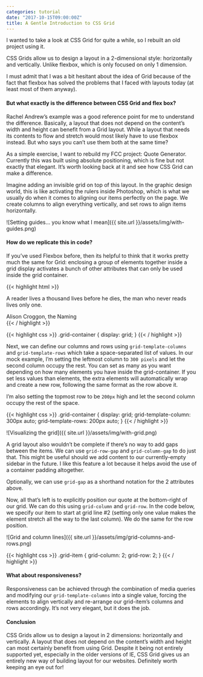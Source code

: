 ```yaml
---
categories: tutorial
date: "2017-10-15T09:00:00Z"
title: A Gentle Introduction to CSS Grid
---
```


I wanted to take a look at CSS Grid for quite a while, so I rebuilt an old project using it.

CSS Grids allow us to design a layout in a 2-dimensional style: horizontally and vertically. Unlike flexbox, which is only focused on only 1 dimension.

I must admit that I was a bit hesitant about the idea of Grid because of the fact that flexbox has solved the problems that I faced with layouts today (at least most of them anyway).

#### But what exactly is the difference between CSS Grid and flex box?
Rachel Andrew’s example was a good reference point for me to understand the difference. Basically, a layout that does not depend on the content’s width and height can benefit from a Grid layout. While a layout that needs its contents to flow and stretch would most likely have to use flexbox instead. But who says you can’t use them both at the same time?

As a simple exercise, I want to rebuild my FCC project: Quote Generator. Currently this was built using absolute positioning, which is fine but not exactly that elegant. It’s worth looking back at it and see how CSS Grid can make a difference.

Imagine adding an invisible grid on top of this layout. In the graphic design world, this is like activating the rulers inside Photoshop, which is what we usually do when it comes to aligning our items perfectly on the page. We create columns to align everything vertically, and set rows to align items horizontally.

![Setting guides... you know what I mean]({{ site.url }}/assets/img/with-guides.png)

#### How do we replicate this in code?
If you’ve used Flexbox before, then its helpful to think that it works pretty much the same for Grid: enclosing a group of elements together inside a grid display activates a bunch of other attributes that can only be used inside the grid container.

{{< highlight html >}}
<div class="grid-container">
    <div class="grid-item">
        <p>A reader lives a thousand lives before he dies, the man who never reads lives only one.</p>
        <span>Alison Croggon, the Naming</span>
    </div>
</div>
{{< / highlight >}}

{{< highlight css >}}
.grid-container {
    display: grid;
}
{{< / highlight >}}

Next, we can define our columns and rows using `grid-template-columns` and `grid-template-rows` which take a space-separated list of values. In our mock example, I’m setting the leftmost column to `300 pixels` and let the second column occupy the rest. You can set as many as you want depending on how many elements you have inside the grid-container. If you set less values than elements, the extra elements will automatically wrap and create a new row, following the same format as the row above it.

I’m also setting the topmost row to be `200px` high and let the second column occupy the rest of the space.

{{< highlight css >}}
.grid-container {
    display: grid;
    grid-template-column: 300px auto;
    grid-template-rows: 200px auto;
}
{{< / highlight >}}

![Visualizing the grid]({{ site.url }}/assets/img/with-grid.png)

A grid layout also wouldn’t be complete if there’s no way to add gaps between the items. We can use `grid-row-gap` and `grid-column-gap` to do just that. This might be useful should we add content to our currently-empty sidebar in the future. I like this feature a lot because it helps avoid the use of a container padding altogether.

Optionally, we can use `grid-gap` as a shorthand notation for the 2 attributes above.

Now, all that’s left is to explicitly position our quote at the bottom-right of our grid. We can do this using `grid-column` and `grid-row`. In the code below, we specify our item to start at grid line #2 (setting only one value makes the element stretch all the way to the last column). We do the same for the row position.

![Grid and column lines]({{ site.url }}/assets/img/grid-columns-and-rows.png)

{{< highlight css >}}
.grid-item {
    grid-column: 2;
    grid-row: 2;
}
{{< / highlight >}}

#### What about responsiveness?
Responsiveness can be achieved through the combination of media queries and modifying our `grid-template-columns` into a single value, forcing the elements to align vertically and re-arrange our grid-item’s columns and rows accordingly. It’s not very elegant, but it does the job.

#### Conclusion
CSS Grids allow us to design a layout in 2 dimensions: horizontally and vertically. A layout that does not depend on the content’s width and height can most certainly benefit from using Grid. Despite it being not entirely supported yet, especially in the older versions of IE, CSS Grid gives us an entirely new way of building layout for our websites. Definitely worth keeping an eye out for!
